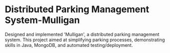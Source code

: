 # Distributed Parking Management System-Mulligan
 Designed and implemented 'Mulligan', a distributed parking management system. This project aimed at simplifying parking processes, demonstrating skills in Java, MongoDB, and automated testing/deployment.
